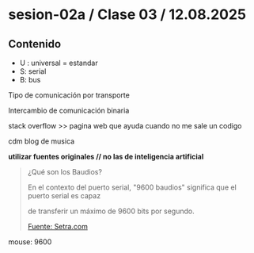 # sesion-02a / Clase 03 / 12.08.2025

## Contenido 

- U : universal = estandar
- S: serial
- B: bus

Tipo de comunicación por transporte

Intercambio de comunicación binaria


stack overflow >> pagina web que ayuda cuando no me sale un codigo



cdm  blog de musica

**utilizar fuentes originales // no las de inteligencia artificial**

> ¿Qué son los Baudios?
> 
> En el contexto del puerto serial, "9600 baudios" significa que el puerto serial es capaz
>
> de transferir un máximo de 9600 bits por segundo.
> 
>[Fuente: Setra.com](https://www.setra.com/blog/what-is-baud-rate-and-what-cable-length-is-required-1#:~:text=En%20el%20contexto%20del%20puerto,reducir%20la%20longitud%20del%20cable.)

mouse: 9600
